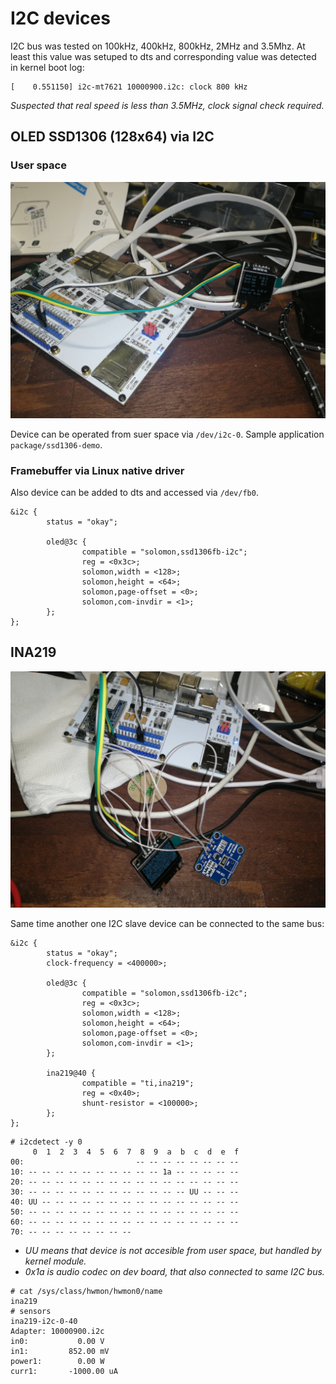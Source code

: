 # I2C devices

I2C bus was tested on 100kHz, 400kHz, 800kHz, 2MHz and 3.5Mhz.
At least this value was setuped to dts and corresponding value 
was detected in kernel boot log:
```
[    0.551150] i2c-mt7621 10000900.i2c: clock 800 kHz
```
*Suspected that real speed is less than 3.5MHz, clock signal check required.*

## OLED SSD1306 (128x64) via I2C

### User space

![ssd1306-oled_demo](ssd1306-oled_demo.jpg)

Device can be operated from suer space via `/dev/i2c-0`.
Sample application `package/ssd1306-demo`.

### Framebuffer via Linux native driver

Also device can be added to dts and accessed via `/dev/fb0`.

```
&i2c {
        status = "okay";

        oled@3c {
                compatible = "solomon,ssd1306fb-i2c";
                reg = <0x3c>;
                solomon,width = <128>;
                solomon,height = <64>;
                solomon,page-offset = <0>;
                solomon,com-invdir = <1>;
        };
};
```

## INA219

![ina219](ina219.jpg)

Same time another one I2C slave device can be connected to the same bus:
```
&i2c {
        status = "okay";
        clock-frequency = <400000>;

        oled@3c {
                compatible = "solomon,ssd1306fb-i2c";
                reg = <0x3c>;
                solomon,width = <128>;
                solomon,height = <64>;
                solomon,page-offset = <0>;
                solomon,com-invdir = <1>;
        };

        ina219@40 {
                compatible = "ti,ina219";
                reg = <0x40>;
                shunt-resistor = <100000>;
        };
};
```

```console
# i2cdetect -y 0
     0  1  2  3  4  5  6  7  8  9  a  b  c  d  e  f
00:                         -- -- -- -- -- -- -- -- 
10: -- -- -- -- -- -- -- -- -- -- 1a -- -- -- -- -- 
20: -- -- -- -- -- -- -- -- -- -- -- -- -- -- -- -- 
30: -- -- -- -- -- -- -- -- -- -- -- -- UU -- -- -- 
40: UU -- -- -- -- -- -- -- -- -- -- -- -- -- -- -- 
50: -- -- -- -- -- -- -- -- -- -- -- -- -- -- -- -- 
60: -- -- -- -- -- -- -- -- -- -- -- -- -- -- -- -- 
70: -- -- -- -- -- -- -- --      
```
* *UU means that device is not accesible from user space, but handled by kernel module.*
* *0x1a is audio codec on dev board, that also connected to same I2C bus.*

```console
# cat /sys/class/hwmon/hwmon0/name 
ina219
# sensors 
ina219-i2c-0-40
Adapter: 10000900.i2c
in0:           0.00 V  
in1:         852.00 mV 
power1:        0.00 W  
curr1:       -1000.00 uA 
```
